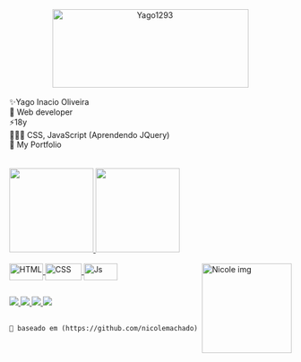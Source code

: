 <div align="center">
    <img align="center"  height="140em" width="350" alt="Yago1293" src="https://64.media.tumblr.com/tumblr_lrh8c3t3fN1r35ggmo1_500.gif">
    </div>
    <br>
    ✨Yago Inacio Oliveira
    <br>
    🌱 Web developer
    <br>
    ⚡18y
    <br>
    👨🏿‍💻 CSS, JavaScript  (Aprendendo JQuery)
    <br>
    🍭 My Portfolio
    <br>
    <br>
    
<br>

 <div>
  <a href="https://github.com/Yago1293">
  <img height="150em" src="https://github-readme-stats.vercel.app/api?username=Yago1293&show_icons=true&theme=radical&include_all_commits=true&count_private=true"/>
  <img height="150em" src="https://github-readme-stats.vercel.app/api/top-langs/?username=Yago1293&layout=compact&langs_count=7&theme=radical"/>
</div>
 <div style="display:inline_block"><br>
      <img align="center" alt="HTML" height="30" width="60" src="https://img.shields.io/badge/HTML5-E34F26?style=for-the-badge&logo=html5&logoColor=white">
      <img align="center" alt="CSS" height="30" width="65" src="https://img.shields.io/badge/CSS3-1572B6?style=for-the-badge&logo=css3&logoColor=white">
      <img align="center" alt="Js" height="30" width="60" src="https://img.shields.io/badge/JavaScript-323330?style=for-the-badge&logo=javascript&logoColor=F7DF1E">
      <a href="https://www.instagram.com/yagoinaci/" target="_blank"> <img align="right" width="160" alt="Nicole img" src="https://cdn.discordapp.com/attachments/857752764577742848/877249075643310140/download20210801211105.png"></a>
  
</div>
  
  ##
  
  <div> 
  <a href="https://www.instagram.com/yagoinaci/" target="_blank">
    <img src="https://img.shields.io/badge/-Instagram-%23E4405F?style=for-the-badge&logo=instagram&logoColor=white" target="_blank">
    </a>
  <a href="https://www.linkedin.com/in/yago-inacio-430611210/" target="_blank">
    <img src="https://img.shields.io/badge/-LinkedIn-%230077B5?style=for-the-badge&logo=linkedin&logoColor=white" target="_blank">
    </a> 
   <a href="https://dev.to/yagoinacio" target="_blank">
    <img src="https://img.shields.io/badge/dev.to-0A0A0A?style=for-the-badge&logo=dev.to&logoColor=white" target="_blank">
    </a> 
   <a href="https://www.reddit.com/user/Yago_inacio" target="_blank">
    <img src="https://img.shields.io/badge/Reddit-FF4500?style=for-the-badge&logo=reddit&logoColor=white" target="_blank">
    </a> 
    
</div>
 <br>
    
    🍭 baseado em (https://github.com/nicolemachado)

    

